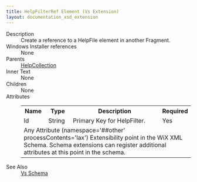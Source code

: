 ```yaml
---
title: HelpFilterRef Element (Vs Extension)
layout: documentation_xsd_extension
---
```

<dl>
  <dt>Description</dt>
  <dd>Create a reference to a HelpFile element in another Fragment.</dd>
  <dt>Windows Installer references</dt>
  <dd>None</dd>
  <dt>Parents</dt>
  <dd>
    <a href="../vs/helpcollection" class="extension">HelpCollection</a>
  </dd>
  <dt>Inner Text</dt>
  <dd>None</dd>
  <dt>Children</dt>
  <dd>None</dd>
  <dt>Attributes</dt>
  <dd>
    <table cellspacing="0" cellpadding="0" class="schema">
      <tr>
        <th width="15%">Name</th>
        <th width="15%">Type</th>
        <th width="65%">Description</th>
        <th width="15%">Required</th>
      </tr>
      <tr>
        <td>Id</td>
        <td>String</td>
        <td>Primary Key for HelpFilter.</td>
        <td>Yes</td>
      </tr>
      <tr>
        <td colspan="4">
          <span class="extension">Any Attribute (namespace='##other' processContents='lax')                      Extensibility point in the WiX XML Schema.  Schema extensions can register additional                     attributes at this point in the schema.                 </span>
        </td>
      </tr>
    </table>
  </dd>
  <dt>See Also</dt>
  <dd>
    <a href="../vs">Vs Schema</a>
  </dd>
</dl>
